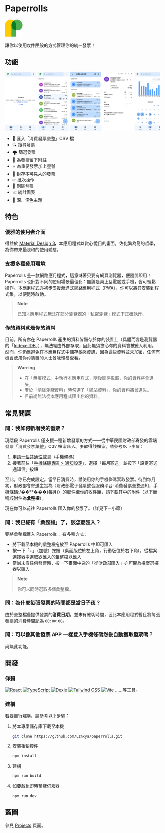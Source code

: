 # Paperrolls

<a href="https://paperrolls.vercel.app/inbox" title="Paperrolls" target="_blank" rel="noreferrer"><img src="public/favicon.svg" alt="Paperrolls 的標誌" width="56" /></a>

讓你以使用收件匣般的方式管理你的統一發票！

## 功能

<div style="height: 12rem; display: flex; gap: 0.25rem; overflow: scroll;">
  <img src="docs/images/screenshot-mobile-empty.png" style="object-fit: contain;" />
  <img src="docs/images/screenshot-mobile-inbox.png" style="object-fit: contain;" />
  <img src="docs/images/screenshot-mobile-selecting.png" style="object-fit: contain;" />
  <img src="docs/images/screenshot-mobile-reading.png" style="object-fit: contain;" />
  <img src="docs/images/screenshot-mobile-insights.png" style="object-fit: contain;" />
  <img src="docs/images/screenshot-mobile-settings.png" style="object-fit: contain;" />
  <img src="docs/images/screenshot-desktop-inbox.png" style="object-fit: contain;" />
  <img src="docs/images/screenshot-desktop-search.png" style="object-fit: contain;" />
</div>

- 📩 匯入「消費發票彙整」CSV 檔
- 🔍 搜尋發票
- 🌪 篩選發票
- 📝 為發票留下附註
- ⭐ 為重要發票加上星號
- 🫥 封存~~不可見人~~的發票
- ✅ 批次操作
- 🚮 刪除發票
- 📈 統計圖表
- 🎑 深、淺色主題

## 特色

### 優雅的使用者介面

得益於 [Material Design 3][md3]，本應用程式以賞心悅目的畫面，佐化繁為簡的哲學，為你帶來最親和的使用體驗。

### 支援多種使用環境

Paperrolls 是一款網路應用程式，這意味著只要有網頁瀏覽器，便隨開即用！Paperrolls 也針對不同的使用場景最佳化：無論是桌上型電腦或手機，皆可輕鬆操作。本應用程式亦初步支援[漸進式網路應用程式（PWA）][pwa]，你可以將其安裝到程式集，以便隨時啟動。

> **Note**
>
> 已知本應用程式無法在部分瀏覽器的「私密瀏覽」模式下正確執行。

### 你的資料就是你的資料

目前，所有你在 Paperrolls 產生的資料皆儲存於你的裝置上（具體而言是瀏覽器的「[IndexedDB][idb]」），無法經由外部存取，因此無須擔心你的資料會被他人利用。然而，你仍應避免在本應用程式中儲存敏感資訊，因為這些資料並未加密，任何有機會使用你的裝置的人士皆能輕易查看。

> **Warning**
>
> - 在「無痕模式」中執行本應用程式，隨後關閉視窗，你的資料將會遺失。
> - 若於「清除瀏覽資料」時勾選了「網站資料」，你的資料將會遺失。
> - 目前尚無法從本應用程式匯出你的資料。

## <a id="faq">常見問題</a>

### 問：我如何新增我的發票？

現階段 Paperrolls 僅支援一種新增發票的方式——從中華民國財政部寄發的雲端發票「消費發票彙整」CSV 檔案匯入。要取得該檔案，請參考以下步驟：

1. [申請一個共通性載具][sign-up-einvoice]（手機條碼）
2. 接著前往「[手機條碼專區 > 通知設定][opt-in-csv]」，選擇「每月寄送」並按下「設定寄送通知信」按鈕

至此，你已完成設定。當平日消費時，請使用你的手機條碼索取發票。待到每月初，財政部會寄送主旨為〈財政部電子發票整合服​務平台-消費發票彙整通知，手機條碼:/��\*\*���(每月)〉的郵件至你的收件匣，請下載其中的附件（以下簡稱該附件為**彙整檔**）。

現在你可以前往 Paperrolls 匯入你的發票了。（詳見下一小節）

### 問：我已經有「彙整檔」了，該怎麼匯入？

要將彙整檔匯入 Paperrolls ，有多種方式：

- 將下載至本機的彙整檔拖放至 Paperrolls 中即可匯入
- 按一下「+」（加號）按鈕（桌面版位於左上角，行動版位於右下角），從檔案選擇器中選取欲匯入的彙整檔以匯入
- 當尚未有任何發票時，按一下畫面中央的「從財政部匯入」亦可開啟檔案選擇器以匯入

> **Note**
>
> 你可以同時選取多個彙整檔。

### 問：為什麼每張發票的時間都是當日子夜？

由於彙整檔僅提供發票的**消費日期**，並未有確切時間，因此本應用程式暫且將每張發票的消費時間記為 `00:00:00`。

### 問：可以像其他發票 APP 一樣登入手機條碼然後自動獲取發票嗎？

尚無此功能。

## 開發

### 仰賴
[![React][badge-react]][react] [![TypeScript][badge-typescript]][typescript] [![Dexie][badge-dexie]][dexie] [![Tailwind CSS][badge-tailwindcss]][tailwindcss] [![Vite][badge-vite]][vite] ……等工具。

### 建構

若要自行建構，請參考以下步驟：

1. 將本專案儲存庫下載至本機
   ```sh
   git clone https://github.com/Lzmxya/paperrolls.git
   ```
2. 安裝相依套件
   ```sh
   npm install
   ```
3. 建構
   ```sh
   npm run build
   ```
4. 如要啟動即時預覽伺服器
   ```sh
   npm run dev
   ```

## 藍圖

參見 [Projects][roadmap] 頁面。

[md3]: https://m3.material.io
[pwa]: https://w.wiki/vwU
[idb]: https://developer.mozilla.org/en-US/docs/Web/API/IndexedDB_API
[sign-up-einvoice]: https://www.einvoice.nat.gov.tw/APCONSUMER/BTC501W
[opt-in-csv]: https://www.einvoice.nat.gov.tw/APCONSUMER/BTC513W
[roadmap]: https://github.com/Lzmxya/paperrolls/projects

[//]: # (badges)
[badge-react]: https://img.shields.io/static/v1?message=React&color=222222&logo=React&logoColor=61DAFB&label=
[badge-typescript]: https://img.shields.io/static/v1?message=TypeScript&color=3178C6&logo=TypeScript&logoColor=FFFFFF&label=
[badge-dexie]: https://img.shields.io/static/v1?message=Dexie&color=266FC1&logo=Adminer&logoColor=FFFFFF&label=
[badge-tailwindcss]: https://img.shields.io/static/v1?message=Tailwind+CSS&color=38BDF8&logo=Tailwind+CSS&logoColor=FFFFFF&label=
[badge-vite]: https://img.shields.io/static/v1?message=Vite&color=646CFF&logo=Vite&logoColor=FFDD35&label=

[//]: # (badge-links)
[react]: https://react.dev
[typescript]: https://www.typescriptlang.org
[dexie]: https://dexie.org
[tailwindcss]: https://tailwindcss.com
[vite]: https://vitejs.dev
